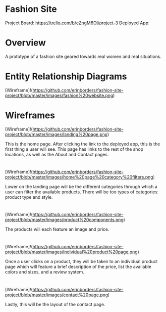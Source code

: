 # Fashion Site

Project Board: https://trello.com/b/cZngM6Ol/project-3
Deployed App:

# Overview

A prototype of a fashion site geared towards real women and real situations.

# Entity Relationship Diagrams

[Wireframe]!(https://github.com/erinborders/fashion-site-project/blob/master/images/fashion%20website.png)

# Wireframes

[Wireframe]!(https://github.com/erinborders/fashion-site-project/blob/master/images/landing%20page.png)

This is the home page. After clicking the link to the deployed app, this is the first thing a user will see. This page has links to the rest of the shop locations, as well as the About and Contact pages.

#

[Wireframe]!(https://github.com/erinborders/fashion-site-project/blob/master/images/home%20page%20category%20filters.png)

Lower on the landing page will be the different categories through which a user can filter the available products. There will be too types of categories: product type and style.

#

[Wireframe]!(https://github.com/erinborders/fashion-site-project/blob/master/images/product%20components.png)

The products will each feature an image and price.

#

[Wireframe]!(https://github.com/erinborders/fashion-site-project/blob/master/images/individual%20product%20page.png)

Once a user clicks on a product, they will be taken to an individual product page which will feature a brief description of the price, list the available colors and sizes, and a review system.

#

[Wireframe]!(https://github.com/erinborders/fashion-site-project/blob/master/images/contact%20page.png)

Lastly, this will be the layout of the contact page.